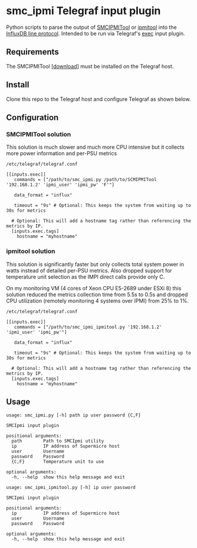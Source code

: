 # smc_ipmi Telegraf input plugin
Python scripts to parse the output of [SMCIPMITool](https://www.supermicro.com/en/solutions/management-software/ipmi-utilities) or [ipmitool](https://github.com/ipmitool/ipmitool) into the [InfluxDB line protocol](https://docs.influxdata.com/influxdb/latest/reference/syntax/line-protocol/). Intended to be run via Telegraf's [exec](https://github.com/influxdata/telegraf/tree/master/plugins/inputs/exec) input plugin.

## Requirements
The SMCIPMITool [[download]](https://www.supermicro.com/SwDownload/SwSelect_Free.aspx?cat=IPMI) must be installed on the Telegraf host.

## Install
Clone this repo to the Telegraf host and configure Telegraf as shown below.

## Configuration

### SMCIPMITool solution
This solution is much slower and much more CPU intensive but it collects more power information and per-PSU metrics

`/etc/telegraf/telegraf.conf`
```
[[inputs.exec]]
   commands = ["/path/to/smc_ipmi.py /path/to/SCMIPMITool '192.168.1.2' 'ipmi_user' 'ipmi_pw' 'F'"]

   data_format = "influx"
   
   timeout = "9s" # Optional: This keeps the system from waiting up to 30s for metrics

  # Optional: This will add a hostname tag rather than referencing the metrics by IP.
  [inputs.exec.tags]
    hostname = "myhostname"
```

### ipmitool solution
This solution is significantly faster but only collects total system power in watts instead of detailed per-PSU metrics. Also dropped support for temperature unit selection as the IMPI direct calls provide only C.

On my monitoring VM (4 cores of Xeon CPU E5-2689 under ESXi 8) this solution reduced the metrics collection time from 5.5s to 0.5s and dropped CPU utilization (remotely monitoring 4 systems over IPMI) from 25% to 1%.

`/etc/telegraf/telegraf.conf`
```
[[inputs.exec]]
   commands = ["/path/to/smc_ipmi_ipmitool.py '192.168.1.2' 'ipmi_user' 'ipmi_pw'"]

   data_format = "influx"
   
   timeout = "9s" # Optional: This keeps the system from waiting up to 30s for metrics

  # Optional: This will add a hostname tag rather than referencing the metrics by IP.
  [inputs.exec.tags]
    hostname = "myhostname"
```

## Usage
```
usage: smc_ipmi.py [-h] path ip user password {C,F}

SMCIpmi input plugin

positional arguments:
  path        Path to SMCIpmi utility
  ip          IP address of Supermicro host
  user        Username
  password    Password
  {C,F}       Temperature unit to use

optional arguments:
  -h, --help  show this help message and exit
```

```
usage: smc_ipmi_ipmitool.py [-h] ip user password

SMCIpmi input plugin

positional arguments:
  ip          IP address of Supermicro host
  user        Username
  password    Password

optional arguments:
  -h, --help  show this help message and exit
  ```
